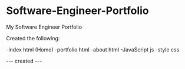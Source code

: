 # Software-Engineer-Portfolio

My Software Engineer Portfolio

Created the following:

-index html (Home)
-portfolio html
-about html
-JavaScript js
-style css

--- created ---
